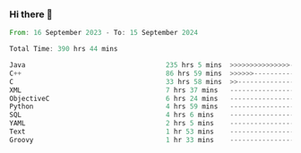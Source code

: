 ### Hi there 👋

<!--
**luoxuanzao/luoxuanzao** is a ✨ _special_ ✨ repository because its `README.md` (this file) appears on your GitHub profile.

Here are some ideas to get you started:

- 🔭 I’m currently working on ...
- 🌱 I’m currently learning ...
- 👯 I’m looking to collaborate on ...
- 🤔 I’m looking for help with ...
- 💬 Ask me about ...
- 📫 How to reach me: ...
- 😄 Pronouns: ...
- ⚡ Fun fact: ...
-->

<!--START_SECTION:waka-->

```rust
From: 16 September 2023 - To: 15 September 2024

Total Time: 390 hrs 44 mins

Java                                   235 hrs 5 mins  >>>>>>>>>>>>>>>----------   60.14 %
C++                                    86 hrs 59 mins  >>>>>>-------------------   22.25 %
C                                      33 hrs 58 mins  >>-----------------------   08.69 %
XML                                    7 hrs 37 mins   -------------------------   01.95 %
ObjectiveC                             6 hrs 24 mins   -------------------------   01.64 %
Python                                 4 hrs 59 mins   -------------------------   01.28 %
SQL                                    4 hrs 6 mins    -------------------------   01.05 %
YAML                                   2 hrs 5 mins    -------------------------   00.53 %
Text                                   1 hr 53 mins    -------------------------   00.48 %
Groovy                                 1 hr 33 mins    -------------------------   00.40 %
```

<!--END_SECTION:waka-->